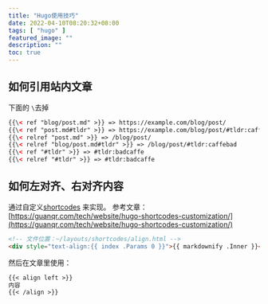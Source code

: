 ```yaml
---
title: "Hugo使用技巧"
date: 2022-04-10T08:20:32+08:00
tags: [ "hugo" ]
featured_image: ""
description: ""
toc: true
---
```


## 如何引用站内文章

下面的 `\`去掉
```html
{{\< ref "blog/post.md" >}} => https://example.com/blog/post/
{{\< ref "post.md#tldr" >}} => https://example.com/blog/post/#tldr:caffebad
{{\< relref "post.md" >}} => /blog/post/
{{\< relref "blog/post.md#tldr" >}} => /blog/post/#tldr:caffebad
{{\< ref "#tldr" >}} => #tldr:badcaffe
{{\< relref "#tldr" >}} => #tldr:badcaffe
```

## 如何左对齐、右对齐内容

通过自定义[shortcodes](https://gohugo.io/content-management/shortcodes/) 来实现。
参考文章：[https://guanqr.com/tech/website/hugo-shortcodes-customization/](https://guanqr.com/tech/website/hugo-shortcodes-customization/)

```html
<!-- 文件位置：~/layouts/shortcodes/align.html -->
<div style="text-align:{{ index .Params 0 }}">{{ markdownify .Inner }}</div>
```

然后在文章里使用：

```markdown
{{< align left >}}
内容
{{< /align >}}
```



